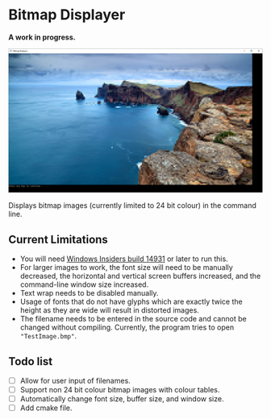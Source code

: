 # Bitmap Displayer

**A work in progress.** 

![Bitmap Displayer](/Screenshots/BitmapDisplayer1.png?raw=true "Screenshot")

Displays bitmap images (currently limited to 24 bit colour) in the command line.

## Current Limitations
* You will need 
[Windows Insiders build 14931](https://blogs.msdn.microsoft.com/commandline/2016/09/22/24-bit-color-in-the-windows-console/)
or later to run this.
* For larger images to work, the font size will need to be manually decreased, 
the horizontal and vertical screen buffers increased, and the command-line window size increased.
* Text wrap needs to be disabled manually.
* Usage of fonts that do not have glyphs which are exactly twice the height as they are wide will
result in distorted images.
* The filename needs to be entered in the source code and cannot be changed without compiling. 
Currently, the program tries to open `"TestImage.bmp"`.

## Todo list

- [ ] Allow for user input of filenames.
- [ ] Support non 24 bit colour bitmap images with colour tables.
- [ ] Automatically change font size, buffer size, and window size.
- [ ] Add cmake file.
